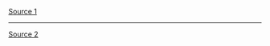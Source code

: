 [Source 1](https://github.com/canonical/subiquity/blob/main/doc/tutorial/providing-autoinstall.rst)

***

[Source 2](https://github.com/local-optimum/desktop-example-autoinstall/blob/main/autoinstall.yaml)
